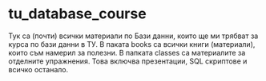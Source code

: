 tu_database_course
==================

Тук са (почти) всички материали по Бази данни, които ще ми трябват за курса по бази данни в ТУ.
В паката books са всички книги (материали), които съм намерил за полезни.
В папката classes са материалите за отделните упражнения. Това включва презентации, SQL скриптове и всичко останало.
